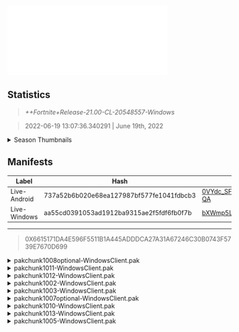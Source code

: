 <div style="pointer-events: none">
  <img style="pointer-events: none" src="https://raw.githubusercontent.com/Tectors/Archive/master/source/dependents/gen.21.00.svg" width="360" height="155">
<div>

## Statistics
> *++Fortnite+Release-21.00-CL-20548557-Windows*

> 2022-06-19 13:07:36.340291 | June 19th, 2022

<details>
  <summary>Season Thumbnails</summary>

  > Seasonal thumbnails are a season's normal ltms and their photos.

  | Name | ID |
  | - | - |
  | [Zero Build - Duos](https://raw.githubusercontent.com/Tectors/Archive/master/source/dependents/monthly-rotaton/playlist_nobuildbr_duo_21_00.png) | Playlist_NoBuildBR_Duo |
  | [Solo](https://raw.githubusercontent.com/Tectors/Archive/master/source/dependents/monthly-rotaton/playlist_defaultsolo_21_00.png) | Playlist_DefaultSolo |
  | [Zero Build - Trios](https://raw.githubusercontent.com/Tectors/Archive/master/source/dependents/monthly-rotaton/playlist_nobuildbr_trio_21_00.png) | Playlist_NoBuildBR_Trio |
  | [Zero Build - Solo](https://raw.githubusercontent.com/Tectors/Archive/master/source/dependents/monthly-rotaton/playlist_nobuildbr_solo_21_00.png) | Playlist_NoBuildBR_Solo |
</details>

## Manifests
| Label | Hash | Route |
| - | - | - |
| Live-Android | 737a52b6b020e68ea127987bf577fe1041fdbcb3 | [0VYdc_SF7iMMys3v5UCaNHGp0DD-QA](https://github.com/Tectors/Archive/blob/master/manifests/0VYdc_SF7iMMys3v5UCaNHGp0DD-QA.manifest) |
| Live-Windows | aa55cd0391053ad1912ba9315ae2f5fdf6fb0f7b | [bXWmp5L6e8z16lN56UCK2zhEii1TQg](https://github.com/Tectors/Archive/blob/master/manifests/bXWmp5L6e8z16lN56UCK2zhEii1TQg.manifest) |

---

> 0X6615171DA4E596F5511B1A445ADDDCA27A31A67246C30B0743F5739E7670D699

<details>
  <summary>pakchunk1008optional-WindowsClient.pak</summary>

  > FortniteGame/Content/Paks/pakchunk1008optional-WindowsClient.pak

  > 0x49CBA039D0E74F6378ECF113399F01DCCA03960F5E9586FE78FCEC646037AF22

  <img src="https://raw.githubusercontent.com/Tectors/Archive/master/source/dependents/referred/CID_A_430_Athena_Commando_M_SpectacleWeb.svg" width="100"> <img src="https://raw.githubusercontent.com/Tectors/Archive/master/source/dependents/referred/BID_A_027_SpectacleWebMale.svg" width="100"> 
</details>

<details>
  <summary>pakchunk1011-WindowsClient.pak</summary>

  > FortniteGame/Content/Paks/pakchunk1011-WindowsClient.pak

  > 0x629EDDB0E60EEFBF06EEE4593588466A0D9D893EF4BE1BB68405AF933BED1E38

  <img src="https://raw.githubusercontent.com/Tectors/Archive/master/source/dependents/referred/Pickaxe_ID_796_IndigoMale.svg" width="100"> <img src="https://raw.githubusercontent.com/Tectors/Archive/master/source/dependents/referred/EID_Indigo.svg" width="100"> <img src="https://raw.githubusercontent.com/Tectors/Archive/master/source/dependents/referred/CID_A_397_Athena_Commando_M_Indigo.svg" width="100"> <img src="https://raw.githubusercontent.com/Tectors/Archive/master/source/dependents/referred/BID_A_002_IndigoMale.svg" width="100"> 
</details>

<details>
  <summary>pakchunk1012-WindowsClient.pak</summary>

  > FortniteGame/Content/Paks/pakchunk1012-WindowsClient.pak

  > 0x6CEBEF7BF7B0B16843A0AE92DD0229548ED0C147A5DF556FE5A4B8B6F75455A6

  <img src="https://raw.githubusercontent.com/Tectors/Archive/master/source/dependents/referred/Pickaxe_ID_804_FNCSS20Male.svg" width="100"> 
</details>

<details>
  <summary>pakchunk1002-WindowsClient.pak</summary>

  > FortniteGame/Content/Paks/pakchunk1002-WindowsClient.pak

  > 0x0FCFDB8F77AD160F1E24E559DBA2FEA4CAEC7654EEB1B82F47608BE16A8A9771

  <img src="https://raw.githubusercontent.com/Tectors/Archive/master/source/dependents/referred/MusicPack_133_Armadillo.svg" width="100"> <img src="https://raw.githubusercontent.com/Tectors/Archive/master/source/dependents/referred/LSID_438_Armadillo.svg" width="100"> 
</details>

<details>
  <summary>pakchunk1003-WindowsClient.pak</summary>

  > FortniteGame/Content/Paks/pakchunk1003-WindowsClient.pak

  > 0x9CE69870E6FA70E820AB073E991889ECB244B34AAF6A2321C47FF2597A2EF90E

  <img src="https://raw.githubusercontent.com/Tectors/Archive/master/source/dependents/referred/EID_LimaBean.svg" width="100"> <img src="https://raw.githubusercontent.com/Tectors/Archive/master/source/dependents/referred/BID_942_LimaBean.svg" width="100"> 
</details>

<details>
  <summary>pakchunk1007optional-WindowsClient.pak</summary>

  > FortniteGame/Content/Paks/pakchunk1007optional-WindowsClient.pak

  > 0x7B1747D317B6BFEDADD70CA85E96462D7FA218321D471710E811BD8AA8B4ECBA

  <img src="https://raw.githubusercontent.com/Tectors/Archive/master/source/dependents/referred/Pickaxe_ID_808_NobleMale.svg" width="100"> <img src="https://raw.githubusercontent.com/Tectors/Archive/master/source/dependents/referred/LSID_440_Noble.svg" width="100"> <img src="https://raw.githubusercontent.com/Tectors/Archive/master/source/dependents/referred/Glider_ID_368_NobleMale.svg" width="100"> <img src="https://raw.githubusercontent.com/Tectors/Archive/master/source/dependents/referred/EID_Noble.svg" width="100"> <img src="https://raw.githubusercontent.com/Tectors/Archive/master/source/dependents/referred/CID_A_411_Athena_Commando_M_Noble.svg" width="100"> <img src="https://raw.githubusercontent.com/Tectors/Archive/master/source/dependents/referred/BID_A_011_NobleMale.svg" width="100"> 
</details>

<details>
  <summary>pakchunk1010-WindowsClient.pak</summary>

  > FortniteGame/Content/Paks/pakchunk1010-WindowsClient.pak

  > 0x711A221D98A7D8B9EFEB243866DD96A08A507356632DB7E5D4E822776E327593

  <img src="https://raw.githubusercontent.com/Tectors/Archive/master/source/dependents/referred/EID_Armadillo.svg" width="100"> <img src="https://raw.githubusercontent.com/Tectors/Archive/master/source/dependents/referred/CID_A_417_Athena_Commando_F_Armadillo.svg" width="100"> <img src="https://raw.githubusercontent.com/Tectors/Archive/master/source/dependents/referred/CID_A_416_Athena_Commando_M_Armadillo.svg" width="100"> 
</details>

<details>
  <summary>pakchunk1013-WindowsClient.pak</summary>

  > FortniteGame/Content/Paks/pakchunk1013-WindowsClient.pak

  > 0xD11BF74ADB070BD3AF0BA50347E2FE08B833EB713EA8699EFB3C3AB1E6DDDAE7

  <img src="https://raw.githubusercontent.com/Tectors/Archive/master/source/dependents/referred/EID_Swish.svg" width="100"> 
</details>

<details>
  <summary>pakchunk1005-WindowsClient.pak</summary>

  > FortniteGame/Content/Paks/pakchunk1005-WindowsClient.pak

  > 0xBDE6BA188207307B4307F995193A756D35B7B5F08CEAD2E5A48F4B88FDDBC53A

  <img src="https://raw.githubusercontent.com/Tectors/Archive/master/source/dependents/referred/SPID_405_SoundwaveSeriesGH.svg" width="100"> <img src="https://raw.githubusercontent.com/Tectors/Archive/master/source/dependents/referred/EID_Sashimi.svg" width="100"> 
</details>

